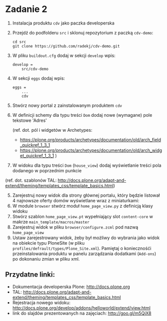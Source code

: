 Zadanie 2
=========

1. Instalacja produktu `cdv` jako paczka developerska
 1. Przejdź do podfolderu `src` i sklonuj repozytorium z paczką `cdv-demo`:
    
    ```
    cd src
    git clone https://github.com/radekj/cdv-demo.git
    ```
    
 1. W pliku `buildout.cfg` dodaj w sekcji `develop` wpis:
    
    ```
    develop =
        src/cdv-demo
    ```

 2. W sekcji `eggs` dodaj wpis:
    
    ```
    eggs = 
        ...
        cdv
    ```

2.  Stwórz nowy portal z zainstalowanym produktem `cdv`

3. W definicji schemy dla typu treści `Dom` dodaj nowe (wymagane) pole tekstowe 'Adres'

   (ref. dot. pól i widgetów w Archetypes:
    * https://plone.org/products/archetypes/documentation/old/arch_field_quickref_1_3_1
    * https://plone.org/products/archetypes/documentation/old/arch_widget_quickref_1_3_1
   )

4. W widoku dla typu treści `Dom` (`house_view`) dodaj wyświetlanie treści pola dodanego w poprzednim punkcie

  (ref. dot. szablonów TAL: http://docs.plone.org/adapt-and-extend/theming/templates_css/template_basics.html)

5. Zarejestruj nowy widok dla strony głównej portalu, który będzie listował 4 najnowsze oferty domów wyświetlane wraz z miniaturkami:
  1. W module `browser` stwórz moduł `home_page_view.py` z definicją klasy widoku
  2. Stwórz szablon `home_page_view.pt` wypełniający slot `content-core` w makrze `main_template/macros/master` 
  3. Zarejestruj widok w pliku `browser/configure.zcml` pod nazwą `home_page_view`
  4. Ustaw zarejestrowany widok, żeby był możliwy do wybrania jako widok na obiekcie typu PloneSite
     (w pliku `profiles/defrault/types/Plone_Site.xml`). Pamiętaj o koniecznośći przeinstalowania produktu w panelu        zarządzania dodatkami (`Add-ons`) po dokonaniu zmian w pliku xml.
  
  
Przydatne linki:
----------------
* Dokumentacja developerska Plone: http://docs.plone.org
* TAL: http://docs.plone.org/adapt-and-extend/theming/templates_css/template_basics.html
* Rejestracja nowego widoku: http://docs.plone.org/develop/addons/helloworld/extend/view.html
* link do slajdów prezentowanych na zajęciach: http://goo.gl/m5QjX8


